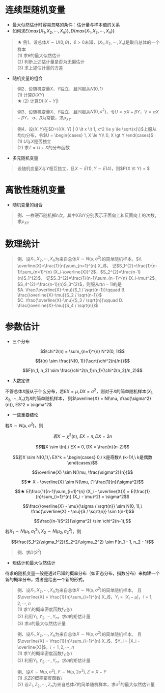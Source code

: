 <script type="text/x-mathjax-config">
  MathJax.Hub.Config({
    tex2jax: {
      inlineMath: [ ['$','$'], ["\\(","\\)"] ],
      processEscapes: true
    }
  });
</script>
<script type="text/javascript"
  src="https://cdn.mathjax.org/mathjax/latest/MathJax.js?config=TeX-AMS-MML_HTMLorMML">
</script>

# 连续型随机变量

+ 最大似然估计时容易忽略的条件：估计量与样本值的关系
+ 如何求$E\{max\{X_1, X_2, \cdots, X_n\}\}, D\{max\{X_1, X_2, \cdots, X_n\}\}$

> ★ 例$1$、设总体$X \sim U(0, \theta)$，$\theta \gt 0$未知，$(X_1, X_2, \cdots, X_n)$是取自总体的一个样本  
(1) 求$\theta$的最大似然估计  
(2) 判断上述估计量是否为无偏估计  
(3) 求上述估计量的方差

+ 随机变量的组合

> 例2、设随机变量$X$、$Y$独立，且同服从$N(0, 1)$  
> (1) 计算$D(XY)$  
> ★ (2) 计算$D(|X-Y|)$

> 例3、设随机变量$X$、$Y$独立，且同服从$N(0, \sigma^{2})$，令$U=\alpha X+\beta Y$，$V=\alpha X-\beta Y$，
> $\alpha$、$\beta$为常数，求$\rho_{XY}$

> 例4、设$(X, Y)$在$D=\{(X, Y) | 0 \lt x \lt 1, x^2 \le y \le \sqrt{x}\}$上服从均匀分布，令$U = \begin{cases}
1, X \le Y\\
0, X \gt Y
\end{cases}$  
(1) $U$与$X$是否独立  
(2) 求$Z=U+X$的分布函数

+ 多元随机变量

> 设随机变量$X$与$Y$相互独立，且$X \sim E(1), Y \sim E(4)$，则$P\{X \lt Y\} = $

# 离散性随机变量

+ 随机变量的组合

> 例、一枚硬币随机掷n次，其中X和Y分别表示正面向上和反面向上的次数，求$\rho_{XY}$

# 数理统计

> 例、设$X_1,X_2,\cdots,X_n$为来自总体$X \sim N(\mu, \sigma^2)$的简单随机样本，$\\ \overline{X}=\frac{1}{n}\sum_{n=1}^{n} X_i$，
> 记$S_1^{2}=\frac{1}{n-1}\sum_{n=1}^{n} (X_i-\overline{X})^2$，$S_2^{2}=\frac{n-1}{n}S_1^{2}$，
> 记$S_3^{2}=\frac{1}{n-1}\sum_{n=1}^{n} (X_i-\mu)^2$，$S_4^{2}=\frac{n-1}{n}S_3^{2}$，则服从$t(n-1)$的是  
> $A. \frac{\overline{X}-\mu}{S_1 / \sqrt{n-1}}\qquad B. \frac{\overline{X}-\mu}{S_2 / \sqrt{n-1}}$  
> $C. \frac{\overline{X}-\mu}{S_3 / \sqrt{n}}\qquad D. \frac{\overline{X}-\mu}{S_4 / \sqrt{n}}$
 
# 参数估计

+ 三个分布

$$\chi^2(n) = \sum_{n=1}^{n} N^2(0, 1)$$ 

$$t(n) \sim \frac{N(0, 1)}{\sqrt{\chi^2(n)/n}}$$

$$F(n_1, n_2) \sim \frac{\chi^2(n_1)/n_1}{\chi^2(n_2)/n_2}$$ 

+ 大数定律

不管总体$X$服从于什么分布，若$EX=\mu, DX=\sigma^2$，则对于$X$的简单随机样本$(X_1, X_2, \cdots, X_n)$为$X$的简单随机样本，
则$\overline{X} = N(\mu, \frac{\sigma^2}{n}), ES^2 = \sigma^2$

+ 一些重要结论

若$X \sim N(\mu, \sigma^2)$，则

$$若X \sim \chi^2(n),\ EX = n, DX = 2n$$

$$若X \sim t(n),\ EX = 0, DX = \frac{n}{n-2}$$ 

$$若X \sim N(0,1),\ EX^k = \begin{cases}
0,\ k是奇数\\
(k-1)!,\ k是偶数
\end{cases}$$ 

$$\overline{X} \sim N(\mu, \frac{\sigma^2}{n})$$

$$★ X - \overline{X} \sim N(\mu, (1-\frac{1}{n})\sigma^2)$$

$$★ E(\frac{1}{n-1}\sum_{i=1}^{n} (X_i - \overline{X})) = E(\frac{1}{n}\sum_{i=1}^{n} (X_i - \mu)^2) = \sigma^2$$ 

$$\frac{\overline{X} - \mu}{\sigma / \sqrt{n}} \sim N(0, 1),\ \frac{\overline{X} - \mu}{S / \sqrt{n}} \sim t(n-1)$$

$$\frac{(n-1)S^2}{\sigma^2} \sim \chi^2(n-1),$$ 

若$X_1 \sim N(\mu_1, \sigma_1^2), X_2 \sim N(\mu_2, \sigma_2^2)$，则

$$\frac{S_1^2/\sigma_1^2}{S_2^2/\sigma_2^2} \sim F(n_1 - 1, n_2 - 1)$$ 

> 例、求$D(S^2)$

+ 矩估计和最大似然估计

待求的随机变量一般是通过已知的概率分布（如正态分布，指数分布）来构建一个新的概率分布，或者是给出一个新的形式。

> 例、设$X_1,X_2,\cdots,X_n$为来自总体$X \sim N(\mu,\sigma^2)$的简单随机样本，
> 且$\overline{X} = \frac{1}{n}\sum_{i=1}^{n} X_i$，$Y_i = |X_i - \mu|$，$i=1,2,\cdots,n$  
(1) 求$Y_i$的概率密度函数$f_{Yi}(y)$  
(2) 利用$Y_1,Y_2,\cdots,Y_n$，求$\sigma$的矩估计量  
(3) 求$\sigma$的最大似然估计量 

> 例、设$X_1,X_2,\cdots,X_n$为来自总体$X \sim N(\mu,\sigma^2)$的简单随机样本，
> 且$\overline{X} = \frac{1}{n}\sum_{i=1}^{n} X_i$，$Y_i = |X_i - \overline{X}|$，$i=1,2,\cdots,n$  
(1) 求$Y_i$的概率密度函数$f_{Yi}(y)$  
(2) 利用$Y_1,Y_2,\cdots,Y_n$，求$\sigma$的矩估计量

> 例、设$X \sim N(\mu, \sigma^2), Y \sim N(\mu, 2\sigma^2), Z = X-Y$  
(1) 求$Z$的概率密度函数\\  
(2) 设$Z_1,Z_2,\cdots,Z_n$为来自总体$Z$的简单随机样本，求$\sigma^2$的最大似然估计量

